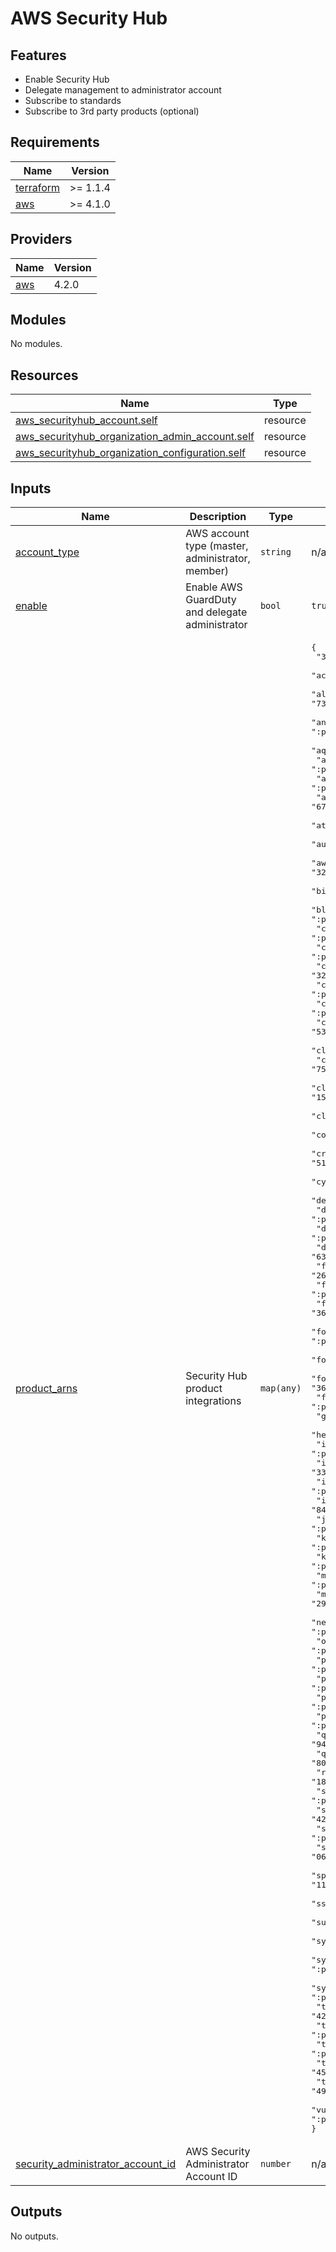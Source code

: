 # AWS Security Hub

## Features

- Enable Security Hub
- Delegate management to administrator account
- Subscribe to standards
- Subscribe to 3rd party products (optional)

<!-- BEGINNING OF PRE-COMMIT-TERRAFORM DOCS HOOK -->
## Requirements

| Name | Version |
|------|---------|
| <a name="requirement_terraform"></a> [terraform](#requirement\_terraform) | >= 1.1.4 |
| <a name="requirement_aws"></a> [aws](#requirement\_aws) | >= 4.1.0 |

## Providers

| Name | Version |
|------|---------|
| <a name="provider_aws"></a> [aws](#provider\_aws) | 4.2.0 |

## Modules

No modules.

## Resources

| Name | Type |
|------|------|
| [aws_securityhub_account.self](https://registry.terraform.io/providers/hashicorp/aws/latest/docs/resources/securityhub_account) | resource |
| [aws_securityhub_organization_admin_account.self](https://registry.terraform.io/providers/hashicorp/aws/latest/docs/resources/securityhub_organization_admin_account) | resource |
| [aws_securityhub_organization_configuration.self](https://registry.terraform.io/providers/hashicorp/aws/latest/docs/resources/securityhub_organization_configuration) | resource |

## Inputs

| Name | Description | Type | Default | Required |
|------|-------------|------|---------|:--------:|
| <a name="input_account_type"></a> [account\_type](#input\_account\_type) | AWS account type (master, administrator, member) | `string` | n/a | yes |
| <a name="input_enable"></a> [enable](#input\_enable) | Enable AWS GuardDuty and delegate administrator | `bool` | `true` | no |
| <a name="input_product_arns"></a> [product\_arns](#input\_product\_arns) | Security Hub product integrations | `map(any)` | <pre>{<br>  "3coresec": ":product/3coresec/3coresec",<br>  "access-analyzer": ":product/aws/access-analyzer",<br>  "althreatmanagement": "733251395267:product/alertlogic/althreatmanagement",<br>  "antivirus-for-amazon-s3": ":product/cloud-storage-security/antivirus-for-amazon-s3",<br>  "aquasecurity": ":product/aquasecurity/aquasecurity",<br>  "archer": ":product/rsa/archer",<br>  "arcsight": ":product/micro-focus/arcsight",<br>  "armoranywhere": "679703615338:product/armordefense/armoranywhere",<br>  "attackiq-platform": ":product/attackiq/attackiq-platform",<br>  "audit-manager": ":product/aws/audit-manager",<br>  "aws-infection-monkey": "324264561773:product/guardicore/aws-infection-monkey",<br>  "bigid-enterprise": ":product/bigid/bigid-enterprise",<br>  "blue-hexagon-for-aws": ":product/blue-hexagon/blue-hexagon-for-aws",<br>  "c2vs": ":product/capitis/c2vs",<br>  "caveonix-cloud": ":product/caveonix/caveonix-cloud",<br>  "centra": "324264561773:product/guardicore/centra",<br>  "chatbot": ":product/aws/chatbot",<br>  "cloud-custodian": ":product/cloud-custodian/cloud-custodian",<br>  "cloud-native-security": "530014582677:product/rackspace/cloud-native-security",<br>  "cloud-siem": ":product/logz-io/cloud-siem",<br>  "cloudguard-iaas": "758245563457:product/checkpoint/cloudguard-iaas",<br>  "cloudsecurityguardian": "151784055945:product/barracuda/cloudsecurityguardian",<br>  "cloudtamerio": ":product/cloudtamerio/cloudtamerio",<br>  "cognito-detect": "978576646331:product/vectra-ai/cognito-detect",<br>  "crowdstrike-falcon": "517716713836:product/crowdstrike/crowdstrike-falcon",<br>  "cyberark-pta": "749430749651:product/cyberark/cyberark-pta",<br>  "demisto": ":product/paloaltonetworks/demisto",<br>  "detective": ":product/amazon/detective",<br>  "disruptops": ":product/disruptops-inc/disruptops",<br>  "dome9-arc": "634729597623:product/checkpoint/dome9-arc",<br>  "fireeye-helix": "264756907367:product/fireeye/fireeye-helix",<br>  "firewall-manager": ":product/aws/firewall-manager",<br>  "forcepoint-casb": "365761988620:product/forcepoint/forcepoint-casb",<br>  "forcepoint-cloud-security-gateway": ":product/forcepoint/forcepoint-cloud-security-gateway",<br>  "forcepoint-dlp": "365761988620:product/forcepoint/forcepoint-dlp",<br>  "forcepoint-ngfw": "365761988620:product/forcepoint/forcepoint-ngfw",<br>  "fugue": ":product/fugue/fugue",<br>  "guardduty": ":product/aws/guardduty",<br>  "health": ":product/aws/health",<br>  "insight-connect": ":product/rapid7/insight-connect",<br>  "insightvm": "336818582268:product/rapid7/insightvm",<br>  "inspector": ":product/aws/inspector",<br>  "itsm": "842447150064:product/servicenow/itsm",<br>  "jira-service-management": ":product/atlassian/jira-service-management",<br>  "kube-bench": ":product/aqua-security/kube-bench",<br>  "kubernetes-security": ":product/stackrox/kubernetes-security",<br>  "macie": ":product/aws/macie",<br>  "mcafee-mvision-cloud-aws": "297986523463:product/mcafee-skyhigh/mcafee-mvision-cloud-aws",<br>  "netscout-cyber-investigator": ":product/netscout/netscout-cyber-investigator",<br>  "opsgenie": ":product/atlassian/opsgenie",<br>  "pagerduty": ":product/pagerduty/pagerduty",<br>  "paloalto-networks-vmseries": ":product/paloaltonetworks/paloalto-networks-vmseries",<br>  "phantom": ":product/splunk/phantom",<br>  "prowler": ":product/prowler/prowler",<br>  "qradar-siem": "949680696695:product/ibm/qradar-siem",<br>  "qualys-vm": "805950163170:product/qualys/qualys-vm",<br>  "redlock": "188619942792:product/paloaltonetworks/redlock",<br>  "secureclouddb": ":product/secureclouddb/secureclouddb",<br>  "slack": "429538831549:product/slack/slack",<br>  "sonrai-dig": ":product/sonrai-security/sonrai-dig",<br>  "sophos-server-protection": "062897671886:product/sophos/sophos-server-protection",<br>  "splunk-enterprise": "112543817624:product/splunk/splunk-enterprise",<br>  "ssm-patch-manager": ":product/aws/ssm-patch-manager",<br>  "sumologic-mda": "956882708938:product/sumologicinc/sumologic-mda",<br>  "symantec-cwp": "754237914691:product/symantec-corp/symantec-cwp",<br>  "sysdig-secure-for-cloud": ":product/sysdig/sysdig-secure-for-cloud",<br>  "systems-manager-opscenter-and-explorer": ":product/aws/systems-manager-opscenter-and-explorer",<br>  "tenable-io": "422820575223:product/tenable/tenable-io",<br>  "threatmodeler": ":product/threatmodeler-software/threatmodeler",<br>  "trusted-advisor": ":product/aws/trusted-advisor",<br>  "turbot": "453761072151:product/turbot/turbot",<br>  "twistlock-enterprise": "496947949261:product/twistlock/twistlock-enterprise",<br>  "vulnerability-intelligence": ":product/hackerone/vulnerability-intelligence"<br>}</pre> | no |
| <a name="input_security_administrator_account_id"></a> [security\_administrator\_account\_id](#input\_security\_administrator\_account\_id) | AWS Security Administrator Account ID | `number` | n/a | yes |

## Outputs

No outputs.
<!-- END OF PRE-COMMIT-TERRAFORM DOCS HOOK -->
